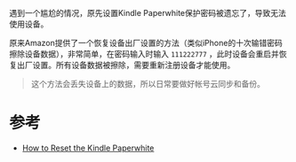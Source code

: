 遇到一个尴尬的情况，原先设置Kindle Paperwhite保护密码被遗忘了，导致无法使用设备。

原来Amazon提供了一个恢复设备出厂设置的方法（类似iPhone的十次输错密码擦除设备数据），非常简单，在密码输入时输入 `111222777` ，此时设备会重启并恢复出厂设置。所有设备数据被擦除，需要重新注册设备才能使用。

> 这个方法会丢失设备上的数据，所以日常要做好帐号云同步和备份。

# 参考

* [How to Reset the Kindle Paperwhite](http://www.laptopmag.com/articles/how-to-reset-kindle-paperwhite)